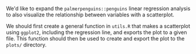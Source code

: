We'd like to expand the `palmerpenguins::penguins` linear regression analysis to also visualize the relationship between variables with a scatterplot.

We should first create a general function in `utils.R` that makes a scatterplot using `ggplot2`, including the regression line, and exports the plot to a given file.
This function should then be used to create and export the plot to the `plots/` directory.